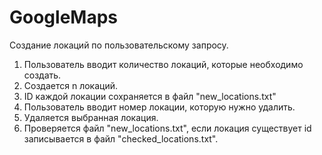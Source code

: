 # GoogleMaps

Создание локаций по пользовательскому запросу.

1. Пользователь вводит количество локаций, которые необходимо создать.
2. Создается n локаций.
3. ID каждой локации сохраняется в файл "new_locations.txt"
4. Пользователь вводит номер локации, которую нужно удалить.
5. Удаляется выбранная локация.
6. Проверяется файл "new_locations.txt", если локация существует id записывается в файл "checked_locations.txt".
